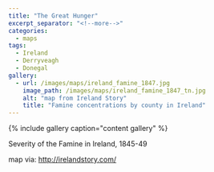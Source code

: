 ```yaml
---
title: "The Great Hunger"
excerpt_separator: "<!--more-->"
categories:
  - maps
tags:
  - Ireland
  - Derryveagh
  - Donegal
gallery:
  - url: /images/maps/ireland_famine_1847.jpg
    image_path: /images/maps/ireland_famine_1847_tn.jpg
    alt: "map from Ireland Story"
    title: "Famine concentrations by county in Ireland"
---
```

{% include gallery caption="content gallery" %}

Severity of the Famine in Ireland, 1845-49
<!--more-->

map via: <http://irelandstory.com/>
